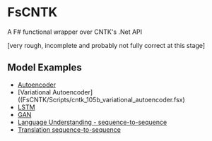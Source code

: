 # FsCNTK

A F# functional wrapper over CNTK's .Net API

[very rough, incomplete and probably not fully correct at this stage]

## Model Examples

- [Autoencoder](FsCNTK/Scripts/cntk_105_autoencoder.fsx)
- [Variational Autoencoder]((FsCNTK/Scripts/cntk_105b_variational_autoencoder.fsx)
- [LSTM](FsCNTK/Scripts/cntk_106a_lstm_with_sim_data.fsx)
- [GAN](FsCNTK/Scripts/cntk_206b__dcgan.fsx)
- [Language Understanding - sequence-to-sequence](FsCNTK/Scripts/cntk_202_lang_understanding.fsx)
- [Translation sequence-to-sequence](FsCNTK/Scripts/cntk_599a_sequence_to_sequence.fsx)

